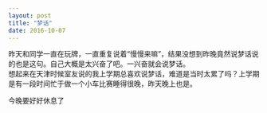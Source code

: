 ```yaml
---
layout: post
title: "梦话"
date: 2016-10-07
---
```


昨天和同学一直在玩牌，一直重复说着“慢慢来嘛”，结果没想到昨晚竟然说梦话说的也是这句。自己大概是太兴奋了吧。一兴奋就会说梦话。
<br/>
想起来在天津时候室友说的我上学期总喜欢说梦话，难道是当时太累了吗？上学期是有一段时间忙于做一个小车比赛睡得很晚，昨天晚上也是。
<!--这也算是精神问题吧-->今晚要好好休息了
